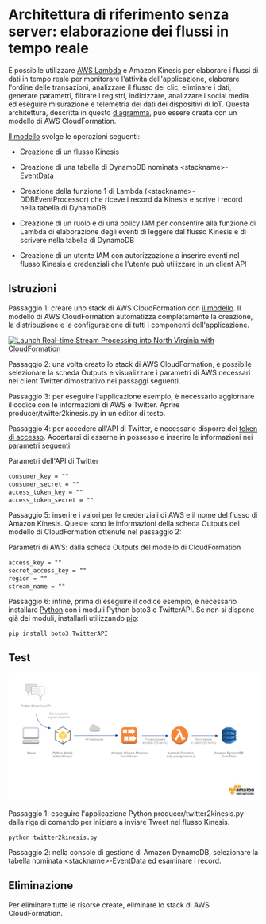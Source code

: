 
# Architettura di riferimento senza server: elaborazione dei flussi in tempo reale

È possibile utilizzare [AWS Lambda](http://aws.amazon.com/lambda/) e Amazon Kinesis per elaborare i flussi di dati in tempo reale per monitorare l'attività dell'applicazione, elaborare l'ordine delle transazioni, analizzare il flusso dei clic, eliminare i dati, generare parametri, filtrare i registri, indicizzare, analizzare i social media ed eseguire misurazione e telemetria dei dati dei dispositivi di IoT. Questa architettura, descritta in questo [diagramma](https://s3.amazonaws.com/awslambda-reference-architectures/stream-processing/lambda-refarch-streamprocessing.pdf), può essere creata con un modello di AWS CloudFormation.

[Il modello](https://s3.amazonaws.com/awslambda-reference-architectures/stream-processing/template.yaml)
svolge le operazioni seguenti:

-   Creazione di un flusso Kinesis

-   Creazione di una tabella di DynamoDB nominata &lt;stackname&gt;-EventData

-   Creazione della funzione 1 di Lambda (&lt;stackname&gt;-DDBEventProcessor)
    che riceve i record da Kinesis e scrive i record nella
    tabella di DynamoDB

-   Creazione di un ruolo e di una policy IAM per consentire alla funzione di Lambda di elaborazione degli eventi
    di leggere dal flusso Kinesis e di scrivere nella tabella di DynamoDB

-   Creazione di un utente IAM con autorizzazione a inserire eventi nel flusso Kinesis
    e credenziali che l'utente può utilizzare in un client API

## Istruzioni

Passaggio 1: creare uno stack di AWS CloudFormation con [il
modello](https://s3.amazonaws.com/awslambda-reference-architectures/stream-processing/template.yaml). Il modello di AWS CloudFormation automatizza completamente la creazione, la distribuzione e la configurazione di tutti i componenti dell'applicazione.

[![Launch Real-time Stream Processing into North Virginia with CloudFormation](http://docs.aws.amazon.com/AWSCloudFormation/latest/UserGuide/images/cloudformation-launch-stack-button.png)](https://console.aws.amazon.com/cloudformation/home?region=us-east-1#/stacks/new?stackName=lambda-refarch-streamprocessing&templateURL=https://s3.amazonaws.com/awslambda-reference-architectures/stream-processing/template.yaml)

Passaggio 2: una volta creato lo stack di AWS CloudFormation, è possibile selezionare la scheda Outputs e visualizzare i parametri di AWS necessari nel client Twitter dimostrativo nei passaggi seguenti.

Passaggio 3: per eseguire l'applicazione esempio, è necessario aggiornare il codice con le informazioni di AWS e Twitter. Aprire producer/twitter2kinesis.py in un editor di testo.

Passaggio 4: per accedere all'API di Twitter, è necessario disporre dei [token di accesso](https://dev.twitter.com/oauth/overview/application-owner-access-tokens). Accertarsi di esserne in possesso e inserire le informazioni nei parametri seguenti:

Parametri dell'API di Twitter
```
consumer_key = ""
consumer_secret = ""
access_token_key = ""
access_token_secret = ""
```

Passaggio 5: inserire i valori per le credenziali di AWS e il nome del flusso di Amazon Kinesis. Queste sono le informazioni della scheda Outputs del modello di CloudFormation ottenute nel passaggio 2:

Parametri di AWS: dalla scheda Outputs del modello di CloudFormation
```
access_key = ""
secret_access_key = ""
region = ""
stream_name = ""
```

Passaggio 6: infine, prima di eseguire il codice esempio, è necessario installare [Python](https://www.python.org/) con i moduli Python boto3 e TwitterAPI. Se non si dispone già dei moduli, installarli utilizzando [pip](http://pip.readthedocs.org/en/stable/installing/):

```
pip install boto3 TwitterAPI
```

## Test

![Client and Stream Processor Diagram](images/streamprocessing-diagram.png)

Passaggio 1: eseguire l'applicazione Python producer/twitter2kinesis.py dalla riga di comando per iniziare a inviare Tweet nel flusso Kinesis.

```
python twitter2kinesis.py
```

Passaggio 2: nella console di gestione di Amazon DynamoDB, selezionare la tabella nominata &lt;stackname&gt;-EventData ed esaminare i record.

## Eliminazione

Per eliminare tutte le risorse create, eliminare lo stack di AWS CloudFormation.
